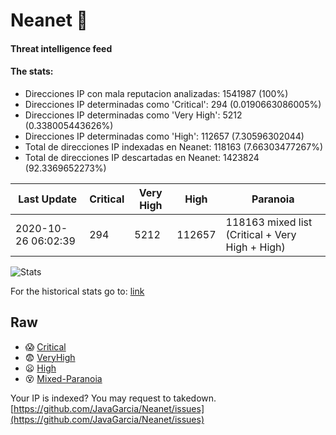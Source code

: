 # Neanet :hocho:
#### Threat intelligence feed
#### The stats:

- Direcciones IP con mala reputacion analizadas: 1541987 (100%)
- Direcciones IP determinadas como 'Critical':  294 (0.0190663086005%)
- Direcciones IP determinadas como 'Very High':  5212 (0.338005443626%)
- Direcciones IP determinadas como 'High':  112657 (7.30596302044)
- Total de direcciones IP indexadas en Neanet:  118163 (7.66303477267%)
- Total de direcciones IP descartadas en Neanet:  1423824 (92.3369652273%)

| Last Update | Critical | Very High | High | Paranoia |
| --- | --- | --- | --- | --- |
| 2020-10-26 06:02:39 | 294 | 5212 | 112657 | 118163 mixed list (Critical + Very High + High)|

![Stats](https://docs.google.com/spreadsheets/d/e/2PACX-1vSnaNMIXVabIpDJjufMlzH7poXnshF3mgd8Is1g9ytUEzVsP5my4Trn8f-xkoLLQ38xpL3HtmUexLo6/pubchart?oid=501124687&format=image)

For the historical stats go to: [link](/stats.csv)
## Raw
- :scream: [Critical](https://raw.githubusercontent.com/JavaGarcia/Neanet/master/blacklists/neanet_critical.txt)
- :fearful: [VeryHigh](https://raw.githubusercontent.com/JavaGarcia/Neanet/master/blacklists/neanet_veryHigh.txtt)
- :frowning: [High](https://raw.githubusercontent.com/JavaGarcia/Neanet/master/blacklists/neanet_high.txt)
- :dizzy_face: [Mixed-Paranoia](https://raw.githubusercontent.com/JavaGarcia/Neanet/master/blacklists/neanet_all.txt)


Your IP is indexed? You may request to takedown. [https://github.com/JavaGarcia/Neanet/issues](https://github.com/JavaGarcia/Neanet/issues)













































































































































































































































































































































































































































































































































































































































































































































































































































































































































































































































































































































































































































































































































































































































































































































































































































































































































